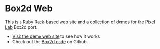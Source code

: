 # Box2d Web

This is a Ruby Rack-based web site and a collection of demos for the [Pixel Lab](http://thinkpixellab.com) Box2d port.

* [Visit the demo web site](http://box2d.heroku.com) to see how it works.
* Check out the [Box2d code](http://github.com/thinkpixellab/box2d) on Github.
